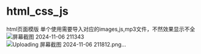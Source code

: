 # html_css_js
html页面模版
单个使用需要导入对应的images,js,mp3文件，不然效果显示不全
![屏幕截图 2024-11-06 211343](https://github.com/user-attachments/assets/2116bf78-3828-4f0f-8a39-42fc00ce2819)
![Uploading 屏幕截图 2024-11-06 211812.png…]()
